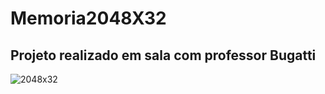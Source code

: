 # Memoria2048X32

Projeto realizado em sala com professor Bugatti
----------------------------
![2048x32](https://user-images.githubusercontent.com/53915449/76081601-3c4b9a00-5f88-11ea-82ae-db1b6e26006c.png)
